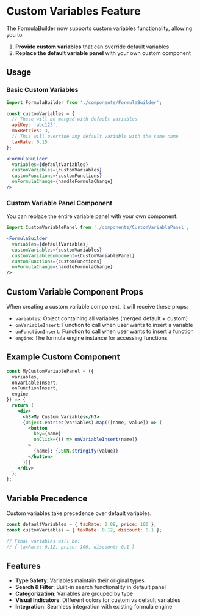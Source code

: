 # Custom Variables Feature

The FormulaBuilder now supports custom variables functionality, allowing you to:

1. **Provide custom variables** that can override default variables
2. **Replace the default variable panel** with your own custom component

## Usage

### Basic Custom Variables

```jsx
import FormulaBuilder from './components/FormulaBuilder';

const customVariables = {
  // These will be merged with default variables
  apiKey: 'abc123',
  maxRetries: 3,
  // This will override any default variable with the same name
  taxRate: 0.15
};

<FormulaBuilder
  variables={defaultVariables}
  customVariables={customVariables}
  customFunctions={customFunctions}
  onFormulaChange={handleFormulaChange}
/>
```

### Custom Variable Panel Component

You can replace the entire variable panel with your own component:

```jsx
import CustomVariablePanel from './components/CustomVariablePanel';

<FormulaBuilder
  variables={defaultVariables}
  customVariables={customVariables}
  customVariableComponent={CustomVariablePanel}
  customFunctions={customFunctions}
  onFormulaChange={handleFormulaChange}
/>
```

## Custom Variable Component Props

When creating a custom variable component, it will receive these props:

- `variables`: Object containing all variables (merged default + custom)
- `onVariableInsert`: Function to call when user wants to insert a variable
- `onFunctionInsert`: Function to call when user wants to insert a function
- `engine`: The formula engine instance for accessing functions

## Example Custom Component

```jsx
const MyCustomVariablePanel = ({ 
  variables, 
  onVariableInsert, 
  onFunctionInsert, 
  engine 
}) => {
  return (
    <div>
      <h3>My Custom Variables</h3>
      {Object.entries(variables).map(([name, value]) => (
        <button 
          key={name}
          onClick={() => onVariableInsert(name)}
        >
          {name}: {JSON.stringify(value)}
        </button>
      ))}
    </div>
  );
};
```

## Variable Precedence

Custom variables take precedence over default variables:

```jsx
const defaultVariables = { taxRate: 0.08, price: 100 };
const customVariables = { taxRate: 0.12, discount: 0.1 };

// Final variables will be:
// { taxRate: 0.12, price: 100, discount: 0.1 }
```

## Features

- **Type Safety**: Variables maintain their original types
- **Search & Filter**: Built-in search functionality in default panel
- **Categorization**: Variables are grouped by type
- **Visual Indicators**: Different colors for custom vs default variables
- **Integration**: Seamless integration with existing formula engine 